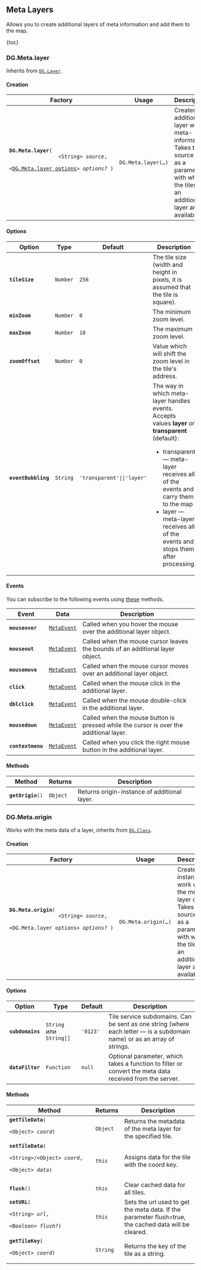## Meta Layers

Allows you to create additional layers of meta information and add them to the map.

{toc}

### DG.Meta.layer

Inherits from <a href="/doc/maps/en/manual/base-classes#dglayer"><code>DG.Layer</code></a>.

#### Creation

<table>
    <thead>
        <tr>
            <th>Factory</th>
            <th>Usage</th>
            <th>Description</th>
        </tr>
    </thead>
    <tbody>
        <tr>
            <td><code><b>DG.Meta.layer</b>(
                <nobr>&lt;String&gt; <i>source</i>,</nobr>
                <nobr>&lt;<a href="#options">DG.Meta.layer options</a>&gt; <i>options?</i> )</nobr>
            </code></td>
            <td><code>DG.Meta.layer(&hellip;)</code></td>
            <td>Creates additional layer with meta-information. Takes the source URL as a parameter
                with which the tiles of an additional layer are available.</td>
        </tr>
    </tbody>
</table>

#### Options

<table>
    <thead>
        <tr>
            <th>Option</th>
            <th>Type</th>
            <th>Default</th>
            <th>Description</th>
        </tr>
    </thead>
    <tbody>
        <tr>
            <td><code><b>tileSize</b></code></td>
            <td><code>Number</code></td>
            <td><code>256</code></td>
            <td>The tile size (width and height in pixels, it is assumed that the tile is square).</td>
        </tr>
        <tr>
            <td><code><b>minZoom</b></code></td>
            <td><code>Number</code></td>
            <td><code>0</code></td>
            <td>The minimum zoom level.</td>
        </tr>
        <tr>
            <td><code><b>maxZoom</b></code></td>
            <td><code>Number</code></td>
            <td><code>18</code></td>
            <td>The maximum zoom level.</td>
        </tr>
        <tr>
            <td><code><b>zoomOffset</b></code></td>
            <td><code>Number</code></td>
            <td><code>0</code></td>
            <td>Value which will shift the zoom level in the tile's address.</td>
        </tr>
        <tr>
            <td><code><b>eventBubbling</b></code></td>
            <td><code>String</code></td>
            <td><code><span class="string">'transparent'</span>||<span class="string">'layer'</span></td>
            <td>The way in which meta-layer handles events. Accepts values <b>layer</b>
                or <b>transparent</b> (default):<ul><li>transparent &mdash; meta-layer receives all of the events
                and carry them to the map</li><li>layer &mdash; meta-layer receives all of the events and stops
                them after processing</li></ul></td>
        </tr>
    </tbody>
</table>

#### Events

You can subscribe to the following events using
<a href="/doc/maps/en/manual/base-classes#dgevented">these</a> methods.

<table>
    <thead>
        <tr>
            <th>Event</th>
            <th>Data</th>
            <th>Description</th>
        </tr>
    </thead>
    <tbody>
        <tr>
            <td><code><b>mouseover</b></code></td>
            <td><code><a href="/doc/maps/en/manual/base-classes#metaevent">MetaEvent</a></code>
            <td>Called when you hover the mouse over the additional layer object.</td>
        </tr>
        <tr>
            <td><code><b>mouseout</b></code></td>
            <td><code><a href="/doc/maps/en/manual/base-classes#metaevent">MetaEvent</a></code>
            <td>Called when the mouse cursor leaves the bounds of an additional layer object.</td>
        </tr>
        <tr>
          <td><code><b>mousemove</b></code></td>
          <td><code><a href="/doc/maps/en/manual/base-classes#metaevent">MetaEvent</a></code></td>
          <td>Called when the mouse cursor moves over an additional layer object.</td>
        </tr>
        <tr>
          <td><code><b>click</b></code></td>
          <td><code><a href="/doc/maps/en/manual/base-classes#metaevent">MetaEvent</a></code></td>
          <td>Called when the mouse click in the additional layer.</td>
        </tr>
        <tr>
          <td><code><b>dblclick</b></code></td>
          <td><code><a href="/doc/maps/en/manual/base-classes#metaevent">MetaEvent</a></code></td>
          <td>Called when the mouse double-click in the additional layer.</td>
        </tr>
        <tr>
          <td><code><b>mousedown</b></code></td>
          <td><code><a href="/doc/maps/en/manual/base-classes#metaevent">MetaEvent</a></code></td>
          <td>Called when the mouse button is pressed while the cursor is over the additional layer.</td>
        </tr>
        <tr>
          <td><code><b>contextmenu</b></code></td>
          <td><code><a href="/doc/maps/en/manual/base-classes#metaevent">MetaEvent</a></code></td>
          <td>Called when you click the right mouse button in the additional layer.</td>
        </tr>
    </tbody>
</table>

#### Methods

<table>
    <thead>
        <tr>
            <th>Method</th>
            <th>Returns</th>
            <th>Description</th>
        </tr>
    </thead>
    <tbody>
        <tr>
            <td><code><b>getOrigin</b>()</code></td>
            <td><code>Object</code></td>
            <td>Returns origin-instance of additional layer.</td>
        </tr>
    </tbody>
</table>

### DG.Meta.origin

Works with the meta data of a layer, inherits from <a href="/doc/maps/en/manual/base-classes#dgclass"><code>DG.Class</code></a>.

#### Creation

<table>
    <thead>
        <tr>
            <th>Factory</th>
            <th>Usage</th>
            <th>Description</th>
        </tr>
    </thead>
    <tbody>
        <tr>
            <td><code><b>DG.Meta.origin</b>(
                <nobr>&lt;String&gt; <i>source</i>,</nobr>
                <nobr>&lt;DG.Meta.layer options&gt; <i>options?</i> )</nobr>
            </code></td>
            <td><code>DG.Meta.origin(&hellip;)</code></td>
            <td>Creates an instance for work with the meta layer data. Takes the source URL as a parameter
                with which the tiles of an additional layer are available.</td>
        </tr>
    </tbody>
</table>

#### Options

<table>
    <thead>
        <tr>
            <th>Option</th>
            <th>Type</th>
            <th>Default</th>
            <th>Description</th>
        </tr>
    </thead>
    <tbody>
        <tr>
            <td><code><b>subdomains</b></code></td>
            <td><code>String</code> или <code>String[]</code></td>
            <td><code>'0123'</code></td>
            <td>Tile service subdomains. Can be sent as one string (where each letter &mdash;
                is a subdomain name) or as an array of strings.</td>
        </tr>
        <tr>
            <td><code><b>dataFilter</b></code></td>
            <td><code>Function</code></td>
            <td><code>null</code></td>
            <td>Optional parameter, which takes a function to filter or convert the meta data
                received from the server.</td>
        </tr>
    </tbody>
</table>

#### Methods

<table>
    <thead>
        <tr>
            <th>Method</th>
            <th>Returns</th>
            <th>Description</th>
        </tr>
    </thead>
    <tbody>
        <tr>
            <td><code><b>getTileData</b>(
                <nobr>&lt;Object&gt; <i>coord</i>)</nobr>
            </code>
            <td><code>Object</code></td>
            <td>Returns the metadata of the meta layer for the specified tile.</td>
        </tr>
        <tr>
            <td><code><b>setTileData</b>(
                <nobr>&lt;String&gt;/&lt;Object&gt; <i>coord</i>,</nobr>
                <nobr>&lt;Object&gt; <i>data</i>)</nobr>
            </code>
            <td><code>this</code></td>
            <td>Assigns data for the tile with the coord key.</td>
        </tr>
        <tr>
            <td><code><b>flush</b>()</code></td>
            <td><code>this</code></td>
            <td>Clear cached data for all tiles.</td>
        </tr>
        <tr>
            <td><code><b>setURL</b>(
                <nobr>&lt;String&gt; <i>url</i>,</nobr>
                <nobr>&lt;Boolean&gt; <i>flush?</i>)</nobr>
            </code>
            <td><code>this</code></td>
            <td>Sets the url used to get the meta data. If the parameter flush=true,
                the cached data will be cleared.</td>
        </tr>
        <tr>
            <td><code><b>getTileKey</b>(
                <nobr>&lt;Object&gt; <i>coord</i>)</nobr>
            </code>
            <td><code>String</code></td>
            <td>Returns the key of the tile as a string.</td>
        </tr>
    </tbody>
</table>
